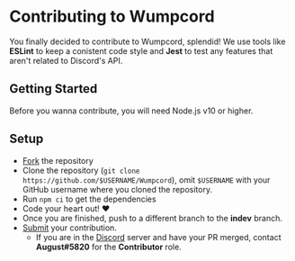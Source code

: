# Contributing to Wumpcord
You finally decided to contribute to Wumpcord, splendid! We use tools like **ESLint** to keep a conistent code style and **Jest** to test any features that aren't related to Discord's API.

## Getting Started
Before you wanna contribute, you will need Node.js v10 or higher.

## Setup
- [Fork](https://github.com/auguwu/Wumpcord/fork) the repository
- Clone the repository (``git clone https://github.com/$USERNAME/Wumpcord``), omit `$USERNAME` with your GitHub username where you cloned the repository.
- Run `npm ci` to get the dependencies
- Code your heart out! :heart:
- Once you are finished, push to a different branch to the **indev** branch.
- [Submit](https://github.com/auguwu/Wumpcord/compare) your contribution.
  - If you are in the [Discord](https://discord.gg/JjHGR6vhcG) server and have your PR merged, contact **August#5820** for the **Contributor** role.
